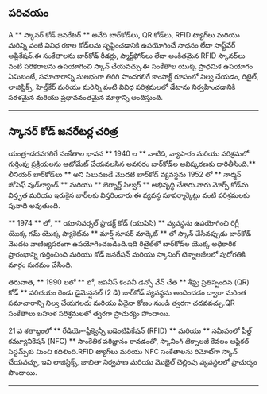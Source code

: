 ## పరిచయం
A ** స్కానర్ కోడ్ జనరేటర్ ** అనేది బార్‌కోడ్‌లు, QR కోడ్‌లు, RFID ట్యాగ్‌లు మరియు మరిన్ని వంటి వివిధ రకాల కోడ్‌లను సృష్టించడానికి ఉపయోగించే సాధనం లేదా సాఫ్ట్‌వేర్ అప్లికేషన్.ఈ సంకేతాలను బార్‌కోడ్ రీడర్లు, స్మార్ట్‌ఫోన్‌లు లేదా అంకితమైన RFID స్కానర్‌లు వంటి పరికరాలను ఉపయోగించి స్కాన్ చేయవచ్చు.ఈ సంకేతాల యొక్క ప్రాధమిక ఉపయోగం ఏమిటంటే, సమాచారాన్ని సులభంగా తిరిగి పొందగలిగే కాంపాక్ట్ రూపంలో నిల్వ చేయడం, రిటైల్, లాజిస్టిక్స్, హెల్త్‌కేర్ మరియు మరిన్ని వంటి వివిధ పరిశ్రమలలో డేటాను నిర్వహించడానికి సరళమైన మరియు ప్రభావవంతమైన మార్గాన్ని అందిస్తుంది.

---

## స్కానర్ కోడ్ జనరేటర్ల చరిత్ర

యంత్ర-చదవగలిగే సంకేతాల భావన ** 1940 ల ** నాటిది, వ్యాపారం మరియు పరిశ్రమలో గుర్తింపు ప్రక్రియలను ఆటోమేట్ చేయవలసిన అవసరం బార్‌కోడ్‌ల ఆవిష్కరణకు దారితీసింది.** లీనియర్ బార్‌కోడ్‌లు ** అని పిలువబడే మొదటి బార్‌కోడ్ వ్యవస్థను 1952 లో ** నార్మన్ జోసెఫ్ వుడ్‌ల్యాండ్ ** మరియు ** బెర్నార్డ్ సిల్వర్ ** అభివృద్ధి చేశారు.వారు మోర్స్ కోడ్‌ను విస్తృత మరియు ఇరుకైన బార్‌లకు విస్తరించారు.ఈ వ్యవస్థ సూపర్మార్కెట్లు వంటి పరిశ్రమలకు పునాది అవుతుంది.

** 1974 ** లో, ** యూనివర్సల్ ప్రొడక్ట్ కోడ్ (యుపిసి) ** వ్యవస్థను ఉపయోగించి రిగ్లీ యొక్క గమ్ యొక్క ప్యాకెట్‌ను ** మార్ష్ సూపర్ మార్కెట్ ** లో స్కాన్ చేసినప్పుడు బార్‌కోడ్ మొదట వాణిజ్యపరంగా ఉపయోగించబడింది.ఇది రిటైల్‌లో బార్‌కోడ్‌ల యొక్క అధికారిక ప్రారంభాన్ని గుర్తించింది మరియు కోడ్ జనరేషన్ మరియు స్కానింగ్ టెక్నాలజీలలో పురోగతికి మార్గం సుగమం చేసింది.

తరువాత, ** 1990 లలో ** లో, జపనీస్ కంపెనీ డెన్సో వేవ్ చేత ** శీఘ్ర ప్రతిస్పందన (QR) కోడ్ ** పరిచయం రెండు డైమెన్షనల్ (2 డి) బార్‌కోడ్ వ్యవస్థను అందించడం ద్వారా మరింత సమాచారాన్ని నిల్వ చేయగలదు మరియు ఏదైనా కోణం నుండి త్వరగా చదవవచ్చు.QR సంకేతాలు బహుళ పరిశ్రమలలో త్వరగా ప్రాచుర్యం పొందాయి.

21 వ శతాబ్దంలో ** రేడియో-ఫ్రీక్వెన్సీ ఐడెంటిఫికేషన్ (RFID) ** మరియు ** సమీపంలో ఫీల్డ్ కమ్యూనికేషన్ (NFC) ** సాంకేతిక పరిజ్ఞానం రావడంతో, స్కానింగ్ టెక్నాలజీ కేవలం ఆప్టికల్ సిస్టమ్స్‌కు మించి కదిలింది.RFID ట్యాగ్‌లు మరియు NFC సంకేతాలను రిమోట్‌గా స్కాన్ చేయవచ్చు, ఇవి లాజిస్టిక్స్, జాబితా నిర్వహణ మరియు మొబైల్ చెల్లింపు వ్యవస్థలలో ప్రాచుర్యం పొందాయి.

---